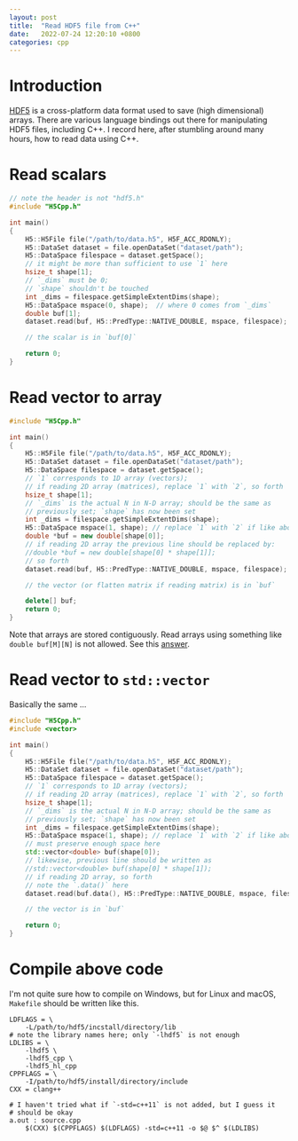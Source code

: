 ```yaml
---
layout: post
title:  "Read HDF5 file from C++"
date:   2022-07-24 12:20:10 +0800
categories: cpp
---
```


# Introduction

[HDF5](https://portal.hdfgroup.org/display/HDF5/HDF5) is a cross-platform data format used to save (high dimensional) arrays.
There are various language bindings out there for manipulating HDF5 files, including C++.
I record here, after stumbling around many hours, how to read data using C++.

# Read scalars

```cpp
// note the header is not "hdf5.h"
#include "H5Cpp.h"

int main()
{
	H5::H5File file("/path/to/data.h5", H5F_ACC_RDONLY);
	H5::DataSet dataset = file.openDataSet("dataset/path");
	H5::DataSpace filespace = dataset.getSpace();
	// it might be more than sufficient to use `1` here
	hsize_t shape[1];
	// `_dims` must be 0;
	// `shape` shouldn't be touched
	int _dims = filespace.getSimpleExtentDims(shape);
	H5::DataSpace mspace(0, shape);  // where 0 comes from `_dims`
	double buf[1];
	dataset.read(buf, H5::PredType::NATIVE_DOUBLE, mspace, filespace);

	// the scalar is in `buf[0]`

	return 0;
}
```

# Read vector to array

```cpp
#include "H5Cpp.h"

int main()
{
	H5::H5File file("/path/to/data.h5", H5F_ACC_RDONLY);
	H5::DataSet dataset = file.openDataSet("dataset/path");
	H5::DataSpace filespace = dataset.getSpace();
	// `1` corresponds to 1D array (vectors);
	// if reading 2D array (matrices), replace `1` with `2`, so forth
	hsize_t shape[1];
	// `_dims` is the actual N in N-D array; should be the same as
	// previously set; `shape` has now been set
	int _dims = filespace.getSimpleExtentDims(shape);
	H5::DataSpace mspace(1, shape); // replace `1` with `2` if like above
	double *buf = new double[shape[0]];
	// if reading 2D array the previous line should be replaced by:
	//double *buf = new double[shape[0] * shape[1]];
	// so forth
	dataset.read(buf, H5::PredType::NATIVE_DOUBLE, mspace, filespace);

	// the vector (or flatten matrix if reading matrix) is in `buf`

	delete[] buf;
	return 0;
}
```

Note that arrays are stored contiguously.
Read arrays using something like `double buf[M][N]` is not allowed.
See this [answer](https://stackoverflow.com/a/17110562/7881370).

# Read vector to `std::vector`

Basically the same ...

```cpp
#include "H5Cpp.h"
#include <vector>

int main()
{
	H5::H5File file("/path/to/data.h5", H5F_ACC_RDONLY);
	H5::DataSet dataset = file.openDataSet("dataset/path");
	H5::DataSpace filespace = dataset.getSpace();
	// `1` corresponds to 1D array (vectors);
	// if reading 2D array (matrices), replace `1` with `2`, so forth
	hsize_t shape[1];
	// `_dims` is the actual N in N-D array; should be the same as
	// previously set; `shape` has now been set
	int _dims = filespace.getSimpleExtentDims(shape);
	H5::DataSpace mspace(1, shape); // replace `1` with `2` if like above
	// must preserve enough space here
	std::vector<double> buf(shape[0]);
	// likewise, previous line should be written as
	//std::vector<double> buf(shape[0] * shape[1]);
	// if reading 2D array, so forth
	// note the `.data()` here
	dataset.read(buf.data(), H5::PredType::NATIVE_DOUBLE, mspace, filespace);

	// the vector is in `buf`

	return 0;
}
```

# Compile above code

I'm not quite sure how to compile on Windows, but for Linux and macOS, `Makefile` should be written like this.

```make
LDFLAGS = \
	-L/path/to/hdf5/incstall/directory/lib
# note the library names here; only `-lhdf5` is not enough
LDLIBS = \
	-lhdf5 \
	-lhdf5_cpp \
	-lhdf5_hl_cpp
CPPFLAGS = \
	-I/path/to/hdf5/install/directory/include
CXX = clang++

# I haven't tried what if `-std=c++11` is not added, but I guess it
# should be okay
a.out : source.cpp
	$(CXX) $(CPPFLAGS) $(LDFLAGS) -std=c++11 -o $@ $^ $(LDLIBS)
```
